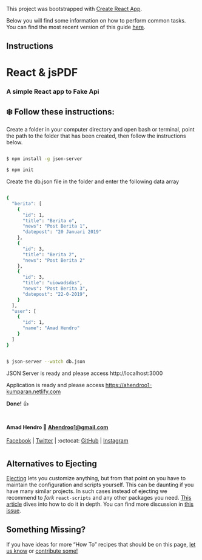 This project was bootstrapped with [Create React App](https://github.com/facebookincubator/create-react-app).

Below you will find some information on how to perform common tasks.<br>
You can find the most recent version of this guide [here](https://github.com/facebookincubator/create-react-app/blob/master/packages/react-scripts/template/README.md).

## Instructions
#
# __React & jsPDF__

### A simple React app to Fake Api 

## __:snowflake: Follow these instructions:__

Create a folder in your computer directory and open bash or terminal, point the path to the folder that has been created, then follow the instructions below.

```bash

$ npm install -g json-server

$ npm init

```
Create the db.json file in the folder and enter the following data array

```bash

{
  "berita": [
    {
      "id": 1,
      "title": "Berita o",
      "news": "Post Berita 1",
      "datepost": "20 Januari 2019"
    },
    {
      "id": 3,
      "title": "Berita 2",
      "news": "Post Berita 2"
    },
    {
      "id": 3,
      "title": "uiowadsdas",
      "news": "Post Berita 3",
      "datepost": "22-0-2019",
    }
  ],
  "user": [
    {
      "id": 1,
      "name": "Amad Hendro"
    }
  ]
}

```

```bash

$ json-server --watch db.json

```

JSON Server is ready and please access http://localhost:3000

Application is ready and please access https://ahendroo1-kumparan.netlify.com

__Done!__ :thumbsup:

#

#### Amad Hendro :love_letter: Ahendroo1@gmail.com

[Facebook](https://www.facebook.com/ahendroo) |
[Twitter](https://twitter.com/ahendroo) |
:octocat: [GitHub](https://github.com/ahendroo1) |
[Instagram](https://www.instagram.com/ahendroo1)



#


## Alternatives to Ejecting

[Ejecting](#npm-run-eject) lets you customize anything, but from that point on you have to maintain the configuration and scripts yourself. This can be daunting if you have many similar projects. In such cases instead of ejecting we recommend to *fork* `react-scripts` and any other packages you need. [This article](https://auth0.com/blog/how-to-configure-create-react-app/) dives into how to do it in depth. You can find more discussion in [this issue](https://github.com/facebookincubator/create-react-app/issues/682).

## Something Missing?

If you have ideas for more “How To” recipes that should be on this page, [let us know](https://github.com/facebookincubator/create-react-app/issues) or [contribute some!](https://github.com/facebookincubator/create-react-app/edit/master/packages/react-scripts/template/README.md)
